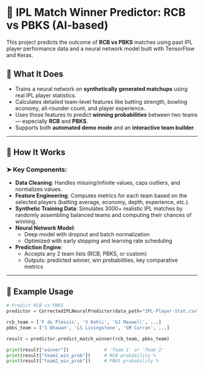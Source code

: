 # 🏏 IPL Match Winner Predictor: RCB vs PBKS (AI-based)

This project predicts the outcome of **RCB vs PBKS** matches using past IPL player performance data and a neural network model built with TensorFlow and Keras.

## 📌 What It Does

- Trains a neural network on **synthetically generated matchups** using real IPL player statistics.
- Calculates detailed team-level features like batting strength, bowling economy, all-rounder count, and player experience.
- Uses those features to predict **winning probabilities** between two teams — especially **RCB** and **PBKS**.
- Supports both **automated demo mode** and an **interactive team builder**.

---

## 🧠 How It Works

### ➤ Key Components:

- **Data Cleaning**: Handles missing/infinite values, caps outliers, and normalizes values.
- **Feature Engineering**: Computes metrics for each team based on the selected players (batting average, economy, depth, experience, etc.).
- **Synthetic Training Data**: Simulates 3000+ realistic IPL matches by randomly assembling balanced teams and computing their chances of winning.
- **Neural Network Model**: 
  - Deep model with dropout and batch normalization
  - Optimized with early stopping and learning rate scheduling
- **Prediction Engine**:
  - Accepts any 2 team lists (RCB, PBKS, or custom)
  - Outputs: predicted winner, win probabilities, key comparative metrics

---

## 🧪 Example Usage

```python
# Predict RCB vs PBKS
predictor = CorrectedIPLNeuralPredictor(data_path="IPL-Player-Stat.csv")

rcb_team = ['F du Plessis', 'V Kohli', 'GJ Maxwell', ...]
pbks_team = ['S Dhawan', 'LS Livingstone', 'SM Curran', ...]

result = predictor.predict_match_winner(rcb_team, pbks_team)

print(result["winner"])             # 'Team 1' or 'Team 2'
print(result["team1_win_prob"])     # RCB probability %
print(result["team2_win_prob"])     # PBKS probability %
